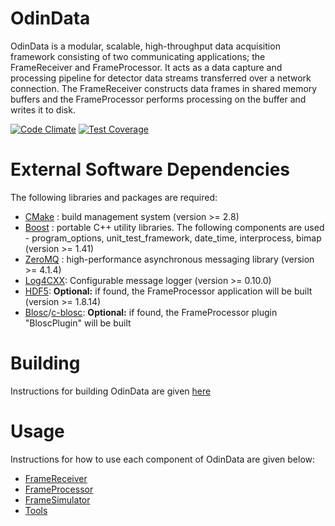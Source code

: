 OdinData
========

OdinData is a modular, scalable, high-throughput data acquisition framework consisting of two communicating applications; the FrameReceiver and FrameProcessor.
It acts as a data capture and processing pipeline for detector data streams transferred over a network connection.
The FrameReceiver constructs data frames in shared memory buffers and the FrameProcessor performs processing on the buffer and writes it to disk.

[![Code Climate](https://codeclimate.com/github/odin-detector/odin-data/badges/gpa.svg)](https://codeclimate.com/github/odin-detector/odin-data)
[![Test Coverage](https://codeclimate.com/github/odin-detector/odin-data/badges/coverage.svg)](https://codeclimate.com/github/odin-detector/odin-data/coverage)

External Software Dependencies
==============================

The following libraries and packages are required:

* [CMake](http://www.cmake.org) : build management system (version >= 2.8)
* [Boost](http://www.boost.org) : portable C++ utility libraries. The following components are used - program_options, unit_test_framework, date_time, interprocess, bimap (version >= 1.41)
* [ZeroMQ](http://zeromq.org) : high-performance asynchronous messaging library (version >= 4.1.4)
* [Log4CXX](http://logging.apache.org/log4cxx/): Configurable message logger (version >= 0.10.0)
* [HDF5](https://www.hdfgroup.org/HDF5): __Optional:__ if found, the FrameProcessor application will be built (version >= 1.8.14)
* [Blosc](http://blosc.org)/[c-blosc](https://github.com/blosc/c-blosc): __Optional:__ if found, the FrameProcessor plugin "BloscPlugin" will be built

Building
========

Instructions for building OdinData are given [here](docs/Building.md)

Usage
=====
Instructions for how to use each component of OdinData are given below:

* [FrameReceiver](docs/FrameReceiver.md)
* [FrameProcessor](docs/FrameProcessor.md)
* [FrameSimulator](docs/FrameSimulator.md)
* [Tools](docs/Tools.md)

